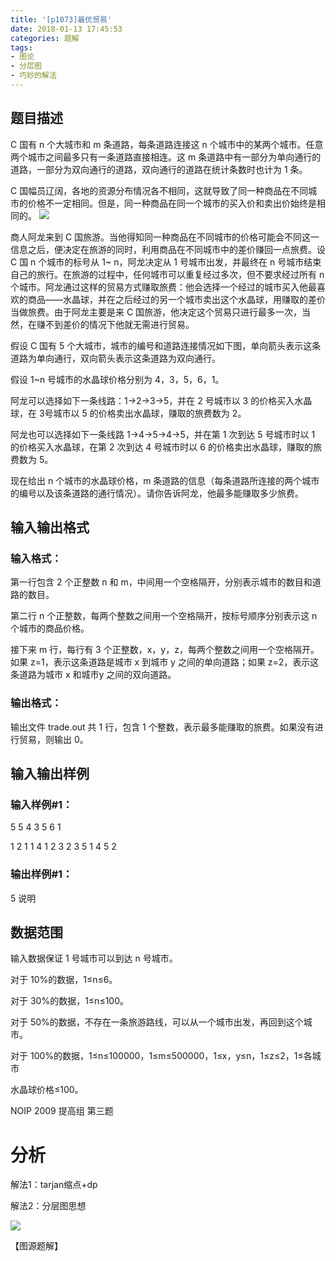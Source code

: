 ```yaml
---
title: '[p1073]最优贸易'
date: 2018-01-13 17:45:53
categories: 题解
tags:
- 图论
- 分层图
- 巧妙的解法
---
```


## 题目描述

C 国有 n 个大城市和 m 条道路，每条道路连接这 n 个城市中的某两个城市。任意两个城市之间最多只有一条道路直接相连。这 m 条道路中有一部分为单向通行的道路，一部分为双向通行的道路，双向通行的道路在统计条数时也计为 1 条。


C 国幅员辽阔，各地的资源分布情况各不相同，这就导致了同一种商品在不同城市的价格不一定相同。但是，同一种商品在同一个城市的买入价和卖出价始终是相同的。
![](https://cdn.luogu.com.cn/upload/pic/27.png.webp.webp)

<!--more-->

商人阿龙来到 C 国旅游。当他得知同一种商品在不同城市的价格可能会不同这一信息之后，便决定在旅游的同时，利用商品在不同城市中的差价赚回一点旅费。设 C 国 n 个城市的标号从 1~ n，阿龙决定从 1 号城市出发，并最终在 n 号城市结束自己的旅行。在旅游的过程中，任何城市可以重复经过多次，但不要求经过所有 n 个城市。阿龙通过这样的贸易方式赚取旅费：他会选择一个经过的城市买入他最喜欢的商品――水晶球，并在之后经过的另一个城市卖出这个水晶球，用赚取的差价当做旅费。由于阿龙主要是来 C 国旅游，他决定这个贸易只进行最多一次，当然，在赚不到差价的情况下他就无需进行贸易。


假设 C 国有 5 个大城市，城市的编号和道路连接情况如下图，单向箭头表示这条道路为单向通行，双向箭头表示这条道路为双向通行。




假设 1~n 号城市的水晶球价格分别为 4，3，5，6，1。


阿龙可以选择如下一条线路：1->2->3->5，并在 2 号城市以 3 的价格买入水晶球，在 3号城市以 5 的价格卖出水晶球，赚取的旅费数为 2。


阿龙也可以选择如下一条线路 1->4->5->4->5，并在第 1 次到达 5 号城市时以 1 的价格买入水晶球，在第 2 次到达 4 号城市时以 6 的价格卖出水晶球，赚取的旅费数为 5。


现在给出 n 个城市的水晶球价格，m 条道路的信息（每条道路所连接的两个城市的编号以及该条道路的通行情况）。请你告诉阿龙，他最多能赚取多少旅费。


## 输入输出格式

### 输入格式：

第一行包含 2 个正整数 n 和 m，中间用一个空格隔开，分别表示城市的数目和道路的数目。


第二行 n 个正整数，每两个整数之间用一个空格隔开，按标号顺序分别表示这 n 个城市的商品价格。


接下来 m 行，每行有 3 个正整数，x，y，z，每两个整数之间用一个空格隔开。如果 z=1，表示这条道路是城市 x 到城市 y 之间的单向道路；如果 z=2，表示这条道路为城市 x 和城市y 之间的双向道路。


### 输出格式：

输出文件 trade.out 共 1 行，包含 1 个整数，表示最多能赚取的旅费。如果没有进行贸易，则输出 0。


## 输入输出样例

### 输入样例#1：

5 5
4 3 5 6 1

1 2 1
1 4 1
2 3 2
3 5 1
4 5 2
### 输出样例#1：

5
说明
## 数据范围


输入数据保证 1 号城市可以到达 n 号城市。


对于 10%的数据，1≤n≤6。


对于 30%的数据，1≤n≤100。


对于 50%的数据，不存在一条旅游路线，可以从一个城市出发，再回到这个城市。


对于 100%的数据，1≤n≤100000，1≤m≤500000，1≤x，y≤n，1≤z≤2，1≤各城市


水晶球价格≤100。


NOIP 2009 提高组 第三题


# 分析

解法1：tarjan缩点+dp

解法2：分层图思想

![](https://cdn.luogu.com.cn/upload/pic/10006.png.webp.webp)

【图源题解】